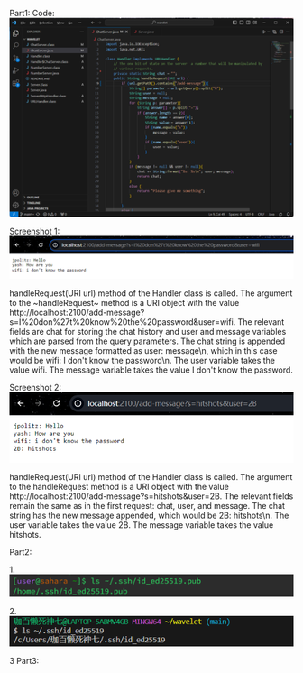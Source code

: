 Part1:
Code: ![image](code1.png)

Screenshot 1: ![image](s1.png)

handleRequest(URI url) method of the Handler class is called. 
The argument to the ~handleRequest~ method is a URI object with the value http://localhost:2100/add-message?s=I%20don%27t%20know%20the%20password&user=wifi.
The relevant fields are chat for storing the chat history and user and message variables which are parsed from the query parameters. 
The chat string is appended with the new message formatted as user: message\n, which in this case would be wifi: I don't know the password\n.
The user variable takes the value wifi. The message variable takes the value I don't know the password.

Screenshot 2:![image](s2.png)

handleRequest(URI url) method of the Handler class is called.
The argument to the handleRequest method is a URI object with the value http://localhost:2100/add-message?s=hitshots&user=2B.
The relevant fields remain the same as in the first request: chat, user, and message.
The chat string has the new message appended, which would be 2B: hitshots\n.
The user variable takes the value 2B.
The message variable takes the value hitshots.


Part2:

1.![image](1.png)  

2.![image](2.png) 


3
Part3:

